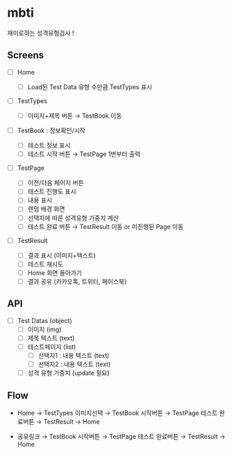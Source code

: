 # mbti

재미로하는 성격유형검사 !

## Screens

- [ ] Home

  - [ ] Load된 Test Data 유형 수만큼 TestTypes 표시

- [ ] TestTypes

  - [ ] 이미지+제목 버튼 → TestBook 이동

- [ ] TestBook : 정보확인/시작

  - [ ] 테스트 정보 표시
  - [ ] 테스트 시작 버튼 → TestPage 1번부터 출력

- [ ] TestPage

  - [ ] 이전/다음 페이지 버튼
  - [ ] 테스트 진행도 표시
  - [ ] 내용 표시
  - [ ] 랜덤 배경 화면
  - [ ] 선택지에 따른 성격유형 가중치 계산
  - [ ] 테스트 완료 버튼 → TestResult 이동 or 미진행된 Page 이동

- [ ] TestResult
  - [ ] 결과 표시 (이미지+텍스트)
  - [ ] 테스트 재시도
  - [ ] Home 화면 돌아가기
  - [ ] 결과 공유 (카카오톡, 트위터, 페이스북)

## API

- [ ] Test Datas (object)
  - [ ] 이미지 (img)
  - [ ] 제목 텍스트 (text)
  - [ ] 테스트페이지 (list)
    - [ ] 선택지1 : 내용 텍스트 (text)
    - [ ] 선택지2 : 내용 텍스트 (text)
  - [ ] 성격 유형 가중치 (update 필요)

## Flow

- Home → TestTypes 이미지선택 → TestBook 시작버튼 → TestPage 테스트 완료버튼 → TestResult → Home

- 공유링크 → TestBook 시작버튼 → TestPage 테스트 완료버튼 → TestResult → Home
